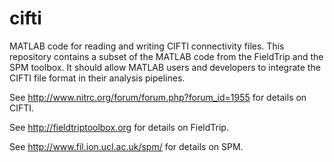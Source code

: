 cifti
=====

MATLAB code for reading and writing CIFTI connectivity files. This
repository contains a subset of the MATLAB code from the FieldTrip
and the SPM toolbox. It should allow MATLAB users and developers
to integrate the CIFTI file format in their analysis pipelines.

See http://www.nitrc.org/forum/forum.php?forum_id=1955 for details on CIFTI.

See http://fieldtriptoolbox.org for details on FieldTrip.

See http://www.fil.ion.ucl.ac.uk/spm/ for details on SPM.

